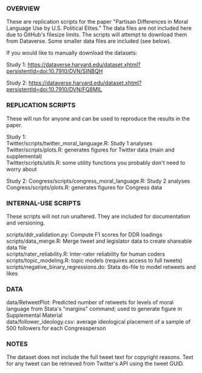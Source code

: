 ### OVERVIEW ###
These are replication scripts for the paper "Partisan Differences in Moral Language Use by U.S. Political Elites."
The data files are not included here due to GitHub's filesize limits. The scripts will attempt to download them from Dataverse.
Some smaller data files are included (see below).

If you would like to manually download the datasets:

Study 1: https://dataverse.harvard.edu/dataset.xhtml?persistentId=doi:10.7910/DVN/SINBQH

Study 2: https://dataverse.harvard.edu/dataset.xhtml?persistentId=doi:10.7910/DVN/FQ8MIL

### REPLICATION SCRIPTS ###
These will run for anyone and can be used to reproduce the results in the paper.  

Study 1:  
Twitter/scripts/twitter_moral_language.R: Study 1 analyses  
Twitter/scripts/plots.R: generates figures for Twitter data (main and supplemental)  
Twitter/scripts/utils.R: some utility functions you probably don't need to worry about 

Study 2:
Congress/scripts/congress_moral_language.R: Study 2 analyses 
Congress/scripts/plots.R: generates figures for Congress data

### INTERNAL-USE SCRIPTS ###
These scripts will not run unaltered. They are included for documentation and versioning. 
   
scripts/ddr_validation.py: Compute F1 scores for DDR loadings  
scripts/data_merge.R: Merge tweet and legislator data to create shareable data file  
scripts/rater_reliability.R: Inter-rater reliability for human coders  
scripts/topic_modeling.R: topic models (requires access to full tweets) 
scripts/negative_binary_regressions.do: Stata do-file to model retweets and likes  

### DATA ###
data/RetweetPlot: Predicted number of retweets for levels of moral language from Stata's "margins" command; used to generate figure in Supplemental Material  
data/follower_ideology.csv: average ideological placement of a sample of 500 followers for each Congressperson

### NOTES ###
The dataset does not include the full tweet text for copyright reasons. Text for any tweet can be retrieved from Twitter's
API using the tweet GUID.
